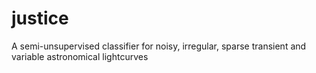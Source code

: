 # justice
A semi-unsupervised classifier for noisy, irregular, sparse transient and variable astronomical lightcurves
